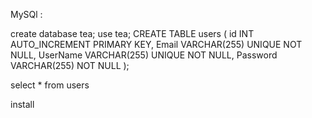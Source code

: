 MySQl :


create database tea;
use tea;
CREATE TABLE users (
  id INT AUTO_INCREMENT PRIMARY KEY,
  Email VARCHAR(255) UNIQUE NOT NULL,
  UserName VARCHAR(255) UNIQUE NOT NULL,
  Password VARCHAR(255) NOT NULL
);

select * from users

install 